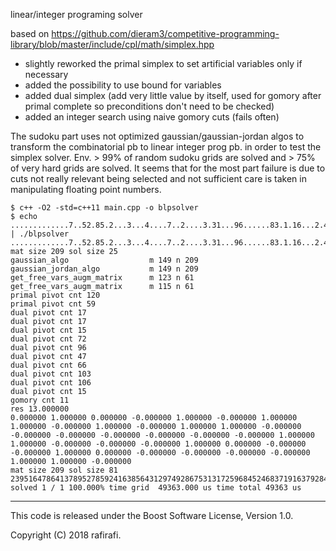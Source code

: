 linear/integer programing solver

based on https://github.com/dieram3/competitive-programming-library/blob/master/include/cpl/math/simplex.hpp

- slightly reworked the primal simplex to set artificial variables only if necessary
- added the possibility to use bound for variables
- added dual simplex (add very little value by itself, used for gomory after primal complete so preconditions don't need to be checked)
- added an integer search using naive gomory cuts (fails often)

The sudoku part uses not optimized gaussian/gaussian-jordan algos to transform
the combinatorial pb to linear integer prog pb. in order to test the simplex solver. Env. > 99% of random
sudoku grids are solved and > 75% of very hard grids are solved. It seems that for the most part failure
is due to cuts not really relevant being selected and not sufficient care is taken in manipulating
floating point numbers.

```
$ c++ -O2 -std=c++11 main.cpp -o blpsolver
$ echo .............7..52.85.2...3...4....7..2....3.31...96......83.1.16...2.4.9.8.4.... | ./blpsolver 
.............7..52.85.2...3...4....7..2....3.31...96......83.1.16...2.4.9.8.4....
mat size 209 sol size 25
gaussian_algo                  m 149 n 209
gaussian_jordan_algo           m 149 n 209
get_free_vars_augm_matrix      m 123 n 61
get_free_vars_augm_matrix      m 115 n 61
primal pivot cnt 120
primal pivot cnt 59
dual pivot cnt 17
dual pivot cnt 17
dual pivot cnt 15
dual pivot cnt 72
dual pivot cnt 96
dual pivot cnt 47
dual pivot cnt 66
dual pivot cnt 103
dual pivot cnt 106
dual pivot cnt 15
gomory cnt 11
res 13.000000
0.000000 1.000000 0.000000 -0.000000 1.000000 -0.000000 1.000000 1.000000 -0.000000 1.000000 -0.000000 1.000000 1.000000 -0.000000 -0.000000 -0.000000 -0.000000 -0.000000 -0.000000 -0.000000 1.000000 1.000000 -0.000000 -0.000000 -0.000000 1.000000 0.000000 -0.000000 -0.000000 1.000000 0.000000 -0.000000 -0.000000 -0.000000 -0.000000 1.000000 1.000000 -0.000000 
mat size 209 sol size 81
239516478641378952785924163856431297492867531317259684524683719163792845978145326
solved 1 / 1 100.000% time grid  49363.000 us time total 49363 us
```
  
-------
This code is released under the Boost Software License, Version 1.0.

Copyright (C) 2018 rafirafi.
